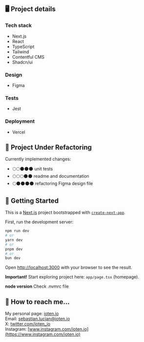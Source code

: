 ## 🖥️ Project details
### Tech stack
- Next.js
- React
- TypeScript
- Tailwind
- Contentful CMS
- Shadcn/ui

### Design
- Figma

### Tests
- Jest

### Deployment
- Vercel

## 🚧 Project Under Refactoring
Currently implemented changes:
- 🌕️🌕️🌑️🌑️🌑️  unit tests
- 🌕🌕🌕️🌑️🌑️  readme and documentation
- 🌕️🌑️🌑️🌑️🌑️  refactoring Figma design file

## 🚀 Getting Started

This is a [Next.js](https://nextjs.org/) project bootstrapped with [`create-next-app`](https://github.com/vercel/next.js/tree/canary/packages/create-next-app).

First, run the development server:

```bash
npm run dev
# or
yarn dev
# or
pnpm dev
# or
bun dev
```


Open [http://localhost:3000](http://localhost:3000) with your browser to see the result.

__Important!__ Start exploring project here: `app/page.tsx` (homepage).

__node version__ Check .nvmrc file

## 📖 How to reach me...

My personal page: [ioten.io](https://ioten.io)\
Email: <sebastian.lucjan@ioten.io>\
X: [twitter.com/ioten_io](https://twitter.com/ioten_io)\
Instagram: [www.instagram.com/ioten.io](https://www.instagram.com/ioten.io)
